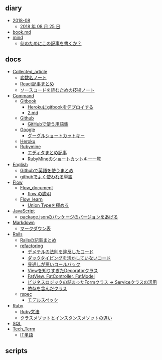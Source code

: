 
## diary

- [2018-08]()
    - [2018 年 08 月 25 日](diary/2018-08/25.md)
- [book.md](diary/book.md)
- [mind]()
    - [何のためにこの記事を書くか？](diary/mind/never_forget_mind.md)

## docs

- [Collected_article]()
    - [変数名ノート](docs/Collected_article/name_variable.md)
    - [React記事まとめ](docs/Collected_article/react.md)
    - [ソースコードを読むための技術ノート](docs/Collected_article/read_source_code.md)
- [Command]()
    - [Gitbook]()
        - [Herokuにgitbookをデプロイする](docs/Command/Gitbook/1.md)
        - [2.md](docs/Command/Gitbook/2.md)
    - [Github]()
        - [GitHubで使う用語集](docs/Command/Github/1.md)
    - [Google]()
        - [グーグルショートカットキー](docs/Command/Google/1.md)
    - [Heroku]()
    - [Rubymine]()
        - [エディタまとめ記事](docs/Command/Rubymine/rubymine.md)
        - [RubyMineのショートカットキー一覧](docs/Command/Rubymine/shortcutkey.md)
- [English]()
    - [Githubで英語を使うまとめ](docs/English/git_commit.md)
    - [githubでよく使われる単語](docs/English/github_vocabulary.md)
- [Flow]()
    - [Flow_document]()
        - [flow の説明](docs/Flow/Flow_document/what_is_javascript.md)
    - [Flow_learn]()
        - [Union Typeを極める](docs/Flow/Flow_learn/union_type.md)
- [JavaScript]()
    - [package.jsonのパッケージのバージョンをあげる](docs/JavaScript/library_version_up.md)
- [Markdown]()
    - [マークダウン表](docs/Markdown/markdown2.md)
- [Rails]()
    - [Railsの記事まとめ](docs/Rails/matomeru.md)
    - [refactoring]()
        - [デメテルの法則を違反したコード](docs/Rails/refactoring/Derimeru_violation.md)
        - [ダックタイピングを活かしていないコード](docs/Rails/refactoring/Duck_typing.md)
        - [見通しが悪いコールバック](docs/Rails/refactoring/bad_readable_callback.md)
        - [Viewを知りすぎたDecoratorクラス](docs/Rails/refactoring/decorator_class.md)
        - [FatView, FatController, FatModel](docs/Rails/refactoring/fat.md)
        - [ビジネスロジックの詰まったFormクラス -> Serviceクラスの活用](docs/Rails/refactoring/form_service_class.md)
        - [依存を含んだクラス](docs/Rails/refactoring/include_dependency_class.md)
    - [rspec]()
        - [モデルスペック](docs/Rails/rspec/model.md)
- [Ruby]()
    - [Ruby文法](docs/Ruby/1.md)
    - [クラスメソットとインスタンスメソットの違い](docs/Ruby/class_incetance_methos.md)
- [SQL]()
- [Tech_Term]()
    - [IT単語](docs/Tech_Term/tech_term1.md)

## scripts
